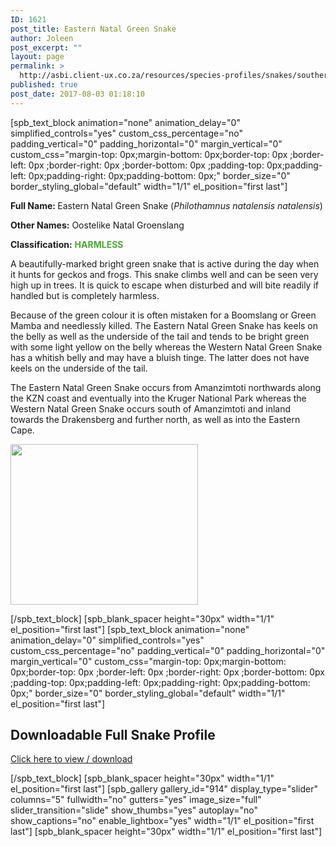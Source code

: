 ```yaml
---
ID: 1621
post_title: Eastern Natal Green Snake
author: Joleen
post_excerpt: ""
layout: page
permalink: >
  http://asbi.client-ux.co.za/resources/species-profiles/snakes/southern-africa/eastern-natal-green-snake/
published: true
post_date: 2017-08-03 01:18:10
---
```

[spb_text_block animation="none" animation_delay="0" simplified_controls="yes" custom_css_percentage="no" padding_vertical="0" padding_horizontal="0" margin_vertical="0" custom_css="margin-top: 0px;margin-bottom: 0px;border-top: 0px ;border-left: 0px ;border-right: 0px ;border-bottom: 0px ;padding-top: 0px;padding-left: 0px;padding-right: 0px;padding-bottom: 0px;" border_size="0" border_styling_global="default" width="1/1" el_position="first last"]

<strong>Full Name: </strong>Eastern Natal Green Snake (<em>Philothamnus natalensis natalensis</em>)

<strong>Other Names:</strong> Oostelike Natal Groenslang

<strong>Classification:</strong> <strong><span style="color: #4ca937;">HARMLESS</span></strong>

A beautifully-marked bright green snake that is active during the day when it hunts for geckos and frogs. This snake climbs well and can be seen very high up in trees. It is quick to escape when disturbed and will bite readily if handled but is completely harmless.

Because of the green colour it is often mistaken for a Boomslang or Green Mamba and needlessly killed. The Eastern Natal Green Snake has keels on the belly as well as the underside of the tail and tends to be bright green with some light yellow on the belly whereas the Western Natal Green Snake has a whitish belly and may have a bluish tinge. The latter does not have keels on the underside of the tail.

The Eastern Natal Green Snake occurs from Amanzimtoti northwards along the KZN coast and eventually into the Kruger National Park whereas the Western Natal Green Snake occurs south of Amanzimtoti and inland towards the Drakensberg and further north, as well as into the Eastern Cape.

<a href="http://asbi.client-ux.co.za/wp-content/uploads/2016/06/Eastern_Natal_Greensnake_DIST_web.jpg"><img class="alignnone wp-image-656 size-medium" src="http://asbi.client-ux.co.za/wp-content/uploads/2016/06/Eastern_Natal_Greensnake_DIST_web-300x257.jpg" width="300" height="257" /></a>

[/spb_text_block] [spb_blank_spacer height="30px" width="1/1" el_position="first last"] [spb_text_block animation="none" animation_delay="0" simplified_controls="yes" custom_css_percentage="no" padding_vertical="0" padding_horizontal="0" margin_vertical="0" custom_css="margin-top: 0px;margin-bottom: 0px;border-top: 0px ;border-left: 0px ;border-right: 0px ;border-bottom: 0px ;padding-top: 0px;padding-left: 0px;padding-right: 0px;padding-bottom: 0px;" border_size="0" border_styling_global="default" width="1/1" el_position="first last"]
<h2>Downloadable Full Snake Profile</h2>
<a href="http://asbi.client-ux.co.za/wp-content/uploads/2016/06/20170522_ASI_SP_Eastern_Natal_Green_Snake_A4_DESKTOP.pdf" target="_blank">Click here to view / download</a>

[/spb_text_block] [spb_blank_spacer height="30px" width="1/1" el_position="first last"] [spb_gallery gallery_id="914" display_type="slider" columns="5" fullwidth="no" gutters="yes" image_size="full" slider_transition="slide" show_thumbs="yes" autoplay="no" show_captions="no" enable_lightbox="yes" width="1/1" el_position="first last"] [spb_blank_spacer height="30px" width="1/1" el_position="first last"]